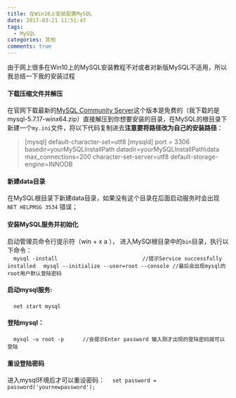 ```yaml
---
title: 在Win10上安装配置MySQL
date: 2017-03-21 11:51:47
tags:
  - MySQL
categories: 其他
comments: true
---
```

由于网上很多在Win10上的MySQL安装教程不对或者对新版MySQL不适用，所以我总结一下我的安装过程
<!-- more -->
#### 下载压缩文件并解压
在官网下载最新的[MySQL Community Server](https://dev.mysql.com/downloads/mysql/)这个版本是免费的（我下载的是mysql-5.7.17-winx64.zip）直接解压到你想要安装的目录，在MySQL的根目录下新建一个`my.ini`文件，将以下代码复制进去**注意要将路径改为自己的安装路径**：  
>[mysql]
>default-character-set=utf8
>[mysqld]
>port = 3306
>basedir=yourMySQLInstallPath
>datadir=yourMySQLInstallPath\data
>max_connections=200
>character-set-server=utf8
>default-storage-engine=INNODB

#### 新建data目录
在MySQL根目录下新建data目录，如果没有这个目录在后面启动服务时会出现  `NET HELPMSG 3534` 错误；

#### 安装MySQL服务并初始化
启动管理员命令行提示符（win + x  a ）， 进入MySQl根目录中的`bin`目录，执行以下命令：  
&emsp;`mysql -install                           //提示Service successfully installed`
&emsp;`mysql --initialize --user=root --console //最后会出现mysql的root用户默认登陆密码`

#### 启动mysql服务:   
&emsp;`net start mysql`

#### 登陆mysql：    
&emsp;`mysql -u root -p      //会提示Enter password 输入刚才出现的登陆密码就可以登陆`

#### 重设登陆密码
进入mysql环境后才可以重设密码： 
&emsp;`set password = password('yournewpassword');`

